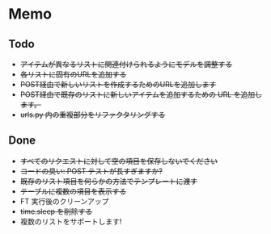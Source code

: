 # Memo

## Todo

* ~~アイテムが異なるリストに関連付けられるようにモデルを調整する~~
* ~~各リストに固有のURLを追加する~~
* ~~POST経由で新しいリストを作成するためのURLを追加します~~
* ~~POST経由で既存のリストに新しいアイテムを追加するための URL を追加します。~~
* ~~urls.py 内の重複部分をリファクタリングする~~

## Done

* ~~すべてのリクエストに対して空の項目を保存しないでください~~
* ~~コードの臭い: POST テストが長すぎますか?~~
* ~~既存のリスト項目を何らかの方法でテンプレートに渡す~~
* ~~テーブルに複数の項目を表示する~~
* FT 実行後のクリーンアップ
* ~~time.sleep を削除する~~
* 複数のリストをサポートします!
